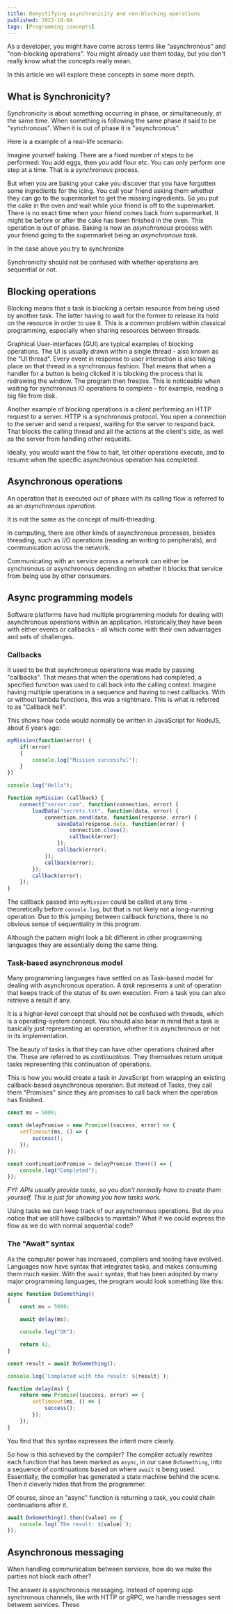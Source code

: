 ```yaml
---
title: Demystifying asynchronicity and non-blocking operations
published: 2022-10-04
tags: [Programming concepts]
---
```


As a developer, you might have come across terms like "asynchronous" and "non-blocking operations". You might already use them today, but you don't really know what the concepts really mean.

In this article we will explore these concepts in some more depth.

## What is Synchronicity?

Synchronicity is about something occurring in phase, or simultaneously, at the same time. When something is following the same phase it said to be "synchronous". When it is out of phase it is "asynchronous".

Here is a example of a real-life scenario:

Imagine yourself baking. There are a fixed number of steps to be performed: You add eggs, then you add flour etc. You can only perform one step at a time. That is a *synchronous* process. 

But when you are baking your cake you discover that you have forgotten some ingredients for the icing. You call your friend asking them whether they can go to the supermarket to get the missing ingredients. So you put the cake in the oven and wait while your friend is off to the supermarket. There is no exact time when your friend comes back from supermarket. It might be before or after the cake has been finished in the oven. This operation is out of phase. Baking is now an *asynchronous* process with your friend going to the supermarket being an *asynchronous task*.

In the case above you try to synchronize

Synchronicity should not be confused with whether operations are sequential or not.

## Blocking operations

Blocking means that a task is blocking a certain resource from being used by another task. The latter having to wait for the former to release its hold on the resource in order to use it. This is a common problem within classical programming, especially when sharing resources between threads.

Graphical User-interfaces (GUI) are typical examples of blocking operations. The UI is usually drawn within a single thread - also known as the "UI thread". Every event in response to user interaction is also taking place on that thread in a synchronous fashion. That means that when a handler for a button is being clicked it is blocking the process that is redrawing the window. The program then freezes. This is noticeable when waiting for synchronous IO operations to complete - for example, reading a big file from disk.

Another example of blocking operations is a client performing an HTTP request to a server. HTTP is a synchronous protocol. You open a connection to the server and send a request, waiting for the server to respond back. That blocks the calling thread and all the actions at the client's side, as well as the server from handling other requests.

Ideally, you would want the flow to halt, let other operations execute, and to resume when the specific asynchronous operation has completed.

## Asynchronous operations

An operation that is executed out of phase with its calling flow is referred to as an *asynchronous operation*.

It is not the same as the concept of multi-threading.

In computing, there are other kinds of asynchronous processes, besides threading, such as I/O operations (reading an writing to peripherals), and communication across the network.

Communicating with an service across a network can either be synchronous or asynchronous depending on whether it blocks that service from being use by other consumers.

## Async programming models

Software platforms have had multiple programming models for dealing with asynchronous operations within an application. Historically,they have been with either events or callbacks - all which come with their own advantages and sets of challenges. 

### Callbacks

It used to be that asynchronous operations was made by passing "callbacks". That means that when the  operations had completed, a specified function was used to call back into the calling context. Imagine having multiple operations in a sequence and having to nest callbacks. With or without lambda functions, this was a nightmare. This is what is referred to as "Callback hell".

This shows how code would normally be written in JavaScript for NodeJS, about 6 years ago:

```js
myMission(function(error) {
    if(!error) 
    {
        console.log("Mission successful");
    }
})

console.log("Hello");

function myMission (callback) {
    connect("server.com", function(connection, error) {
        loadData("secrets.txt", function(data, error) {
            connection.send(data, function(response, error) {
                saveData(response.data, function(error) {
                    connection.close();
                    callback(error);
                });
                callback(error);
            });
            callback(error);
        });
        callback(error);
    });
}
```

The callback passed into ```myMission``` could be called at any time - theoretically before ```console.log```, but that is not likely not a long-running operation. Due to this jumping between callback functions, there is no obvious sense of sequentiality in this program.

Although the pattern might look a bit different in other programming languages they are essentially doing the same thing.

### Task-based asynchronous model

Many programming languages have settled on as Task-based model for dealing with asynchronous operation. A *task* represents a unit of operation that keeps track of the status of its own execution. From a task you can also retrieve a result if any. 

It is a higher-level concept that should not be confused with threads, which is a operating-system concept. You should also bear in mind that a task is basically just representing an operation, whether it is asynchronous or not in its implementation.

The beauty of tasks is that they can have other operations chained after the. These are referred to as *continuations*. They themselves return unique tasks representing this continuation of operations.

This is how you would create a task in JavaScript from wrapping an existing callback-based asynchronous operation. But instead of Tasks, they call them "Promises" since they are promises to call back when the operation has finished.

```js
const ms = 5000; 

const delayPromise = new Promise((success, error) => {
    setTimeout(ms, () => {
        success();
    });
});

const continuationPromise = delayPromise.then(() => {
    console.log("Completed");
});
```

*FYI: APIs usually provide tasks, so you don't normally have to create them yourself. This is just for showing you how tasks work.*

Using tasks we can keep track of our asynchronous operations. But do you notice that we still have callbacks to maintain? What if we could express the flow as we do with normal sequential code?

### The "Await" syntax

As the computer power has increased, compilers and tooling have evolved. Languages now have syntax that integrates tasks, and makes consuming them much easier. With the ```await``` syntax, that has been adopted by many major programming languages, the program would look something like this:

```js
async function DoSomething() 
{
    const ms = 5000; 

    await delay(ms);

    console.log("OK");

    return 42;
}

const result = await DoSomething();

console.log(`Completed with the result: ${result}`);

function delay(ms) {
    return new Promise((success, error) => {
        setTimeout(ms, () => {
            success();
        });
    });
}
```

You find that this syntax expresses the intent more clearly. 

So how is this achieved by the compiler? The compiler actually rewrites each function that has been marked as ```async```, in our case ```DoSomething```, into a sequence of continuations based on where ```await``` is being used. Essentially, the compiler has generated a state machine behind the scene. Then it cleverly hides that from the programmer.

Of course, since an "async" function is returning a task, you could chain continuations after it.

```js
await DoSomething().then((value) => {
    console.log(`The result: ${value}`);
});
```

## Asynchronous messaging

When handling communication between services, how do we make the parties not block each other?

The answer is asynchronous messaging. Instead of opening upp synchronous channels, like with HTTP or gRPC, we handle messages sent between services. These 
